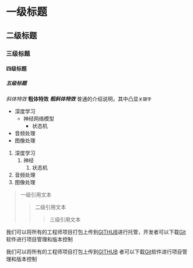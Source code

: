 # 一级标题
## 二级标题
### 三级标题
#### 四级标题
##### 五级标题

*斜体特效*
**粗体特效**
***粗斜体特效***
普通的介绍说明，其中凸显`关键字`

* 深度学习
	* 神经网络模型
		* 状态机
* 音频处理
* 图像处理

1. 深度学习
	1. 神经
		1. 状态机
2. 音频处理
3. 图像处理

> 一级引用文本
>> 二级引用文本
>>> 三级引用文本


我们可以将所有的工程师项目打包上传到[GITHUB](https://www.github.com "Github官方网站")进行托管，开发者可以下载[Git](https://git-scm.com/down "Git下载入口")软件进行项目管理和版本控制



我们可以将所有的工程师项目打包上传到[GITHUB][1]
者可以下载[Git][2]软件进行项目管理和版本控制

[1]:https://www.github.com "Git官网"
[2]:https://git-scm.com/down "Git下载入口"





